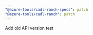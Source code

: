 ```yaml
---
"@azure-tools/cadl-ranch-specs": patch
"@azure-tools/cadl-ranch": patch
---
```


Add old API version test
